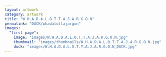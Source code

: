 ```yaml
---
layout: artwork
category: artwork
title: "W.H.A.D.A.L.O.T.T.A.J.A.R.G.O.N"
permalink: "DUCK/whadalottajargon"
images:
  "first page":
    image: "images/W.H.A.D.A.L.O.T.T.A.J.A.R.G.O.N.jpg"
    thumbnail: "images/thumbnails/W.H.A.D.A.L.O.T.T.A.J.A.R.G.O.N.jpg"
    duck: "images/W.H.A.D.A.L.O.T.T.A.J.A.R.G.O.N_DUCK.jpg"
---
```


